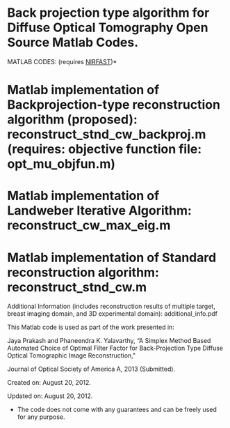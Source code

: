 # Back projection type algorithm for Diffuse Optical Tomography Open Source Matlab Codes.

MATLAB  CODES: (requires [NIRFAST](http://www.dartmouth.edu/~nir/nirfast/))*

# Matlab implementation of Backprojection-type reconstruction algorithm (proposed): reconstruct_stnd_cw_backproj.m  (requires: objective function file: opt_mu_objfun.m)

#  Matlab implementation of Landweber Iterative Algorithm: reconstruct_cw_max_eig.m

# Matlab implementation of Standard reconstruction algorithm: reconstruct_stnd_cw.m

Additional Information (includes reconstruction results of multiple target, breast imaging domain, and 3D experimental domain): additional_info.pdf

This Matlab code is used as part of the work presented in:

 Jaya Prakash and Phaneendra K. Yalavarthy, “A Simplex Method Based Automated Choice of Optimal Filter Factor for Back-Projection Type Diffuse Optical Tomographic Image Reconstruction,"

Journal of Optical Society of America A, 2013 (Submitted).

Created on: August 20, 2012.

Updated on: August 20, 2012.

* The code does not come with any guarantees and can be freely used for any purpose.
